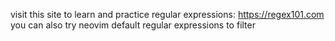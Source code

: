 visit this site to learn and practice regular expressions: https://regex101.com
you can also try neovim default regular expressions to filter
